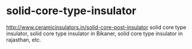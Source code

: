 # solid-core-type-insulator
http://www.ceramicinsulators.in/solid-core-post-insulator solid core type insulator, solid core type insulator in Bikaner, solid core type insulator in rajasthan, etc.
